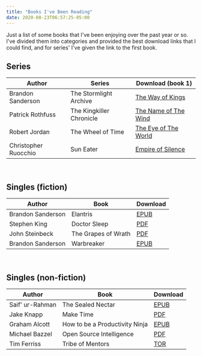 ```yaml
---
title: "Books I've Been Reading"
date: 2020-08-23T06:57:25-05:00
---
```


Just a list of some books that I've been enjoying over the past year or so. I've divided them into categories and provided the best download links that I could find, and for series' I've given the link to the first book.

## Series
| Author                                              | Series                               | Download (book 1)                                           |
|-----------------------------------------------------|--------------------------------------|-------------------------------------------------------------|
| Brandon Sanderson                                   | The Stormlight Archive               | [The Way of Kings](https://b-ok.cc/book/4219340/4b2f48)     |
| Patrick Rothfuss                                    | The Kingkiller Chronicle             | [The Name of The Wind](https://b-ok.cc/book/1564700/b39690) |
| Robert Jordan                                       | The Wheel of Time                    | [The Eye of The World](https://b-ok.cc/book/984472/9743af)  |
| Christopher Ruocchio                                | Sun Eater                            | [Empire of Silence](https://b-ok.cc/book/5029866/ff1b81)    |

&nbsp;

## Singles (fiction)
| Author                                              | Book                                 | Download                                                    |
|-----------------------------------------------------|--------------------------------------|-------------------------------------------------------------|
| Brandon Sanderson                                   | Elantris                             | [EPUB](https://b-ok.cc/book/1222523/ef92aa)                 |
| Stephen King                                        | Doctor Sleep                         | [PDF](https://b-ok.cc/book/4261164/b41c46)                  |
| John Steinbeck                                      | The Grapes of Wrath                  | [PDF](https://b-ok.cc/book/1518328/bddb70)                  |
| Brandon Sanderson                                   | Warbreaker                           | [EPUB](https://b-ok.cc/book/1623479/d0cf66)                 |

&nbsp;

## Singles (non-fiction)
| Author                                              | Book                                 | Download                                                    |
|-----------------------------------------------------|--------------------------------------|-------------------------------------------------------------|
| Saif' ur-Rahman                                     | The Sealed Nectar                    | [EPUB](https://b-ok.cc/book/1009125/d83092)                 |
| Jake Knapp                                          | Make Time                            | [PDF](https://b-ok.cc/book/5337333/57a819)                  |
| Graham Alcott                                       | How to be a Productivity Ninja       | [EPUB](https://b-ok.cc/book/5709760/a3dff9)                 |
| Michael Bazzel                                      | Open Source Intelligence             | [PDF](https://b-ok.cc/book/5275683/321b05)                  |
| Tim Ferriss                                         | Tribe of Mentors                     | [TOR](https://b-ok.cc/book/3397110/2abf56)                  |

&nbsp;

